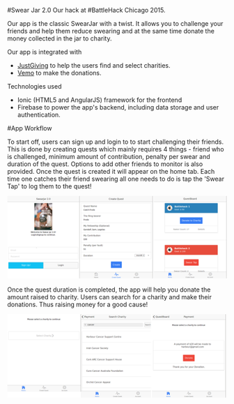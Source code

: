 #Swear Jar 2.0
Our hack at #BattleHack Chicago 2015.

Our app is the classic SwearJar with a twist. It allows you to challenge your friends and help them reduce swearing and at the same time donate the money collected in the jar to charity. 

Our app is integrated with
- [JustGiving](https://api.justgiving.com/docs) to help the users find and select charities.
- [Vemo](https://developer.venmo.com/) to make the donations.

Technologies used 
- Ionic (HTML5 and AngularJS) framework for the frontend
- Firebase to power the app's backend, including data storage and user authentication.

#App Workflow

To start off, users can sign up and login to to start challenging their friends. This is done by creating quests which mainly requires 4 things - friend who is challenged, minimum amount of contribution, penalty per swear and duration of the quest. Options to add other friends to monitor is also provided. Once the quest is created it will appear on the home tab. Each time one catches their friend swearing all one needs to do is tap the 'Swear Tap' to log them to the quest!

![](https://raw.githubusercontent.com/moontails/SwearJar2.0/master/screenshots/login.png) 

Once the quest duration is completed, the app will help you donate the amount raised to charity. Users can search for a charity and make their donations. Thus raising money for a good cause!

![](https://raw.githubusercontent.com/moontails/SwearJar2.0/master/screenshots/select-charity.png) 
